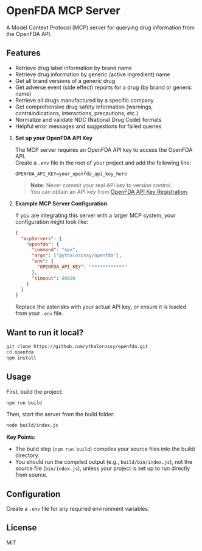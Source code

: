# OpenFDA MCP Server

A Model Context Protocol (MCP) server for querying drug information from the OpenFDA API.

## Features

- Retrieve drug label information by brand name
- Retrieve drug information by generic (active ingredient) name
- Get all brand versions of a generic drug
- Get adverse event (side effect) reports for a drug (by brand or generic name)
- Retrieve all drugs manufactured by a specific company
- Get comprehensive drug safety information (warnings, contraindications, interactions, precautions, etc.)
- Normalize and validate NDC (National Drug Code) formats
- Helpful error messages and suggestions for failed queries

1. **Set up your OpenFDA API Key**

   The MCP server requires an OpenFDA API key to access the OpenFDA API.  
   Create a `.env` file in the root of your project and add the following line:

   ```env
   OPENFDA_API_KEY=your_openfda_api_key_here
   ```

   > **Note:** Never commit your real API key to version control.  
   > You can obtain an API key from [OpenFDA API Key Registration](https://open.fda.gov/apis/authentication/).

2. **Example MCP Server Configuration**

   If you are integrating this server with a larger MCP system, your configuration might look like:

   ```json
   {
     "mcpServers": {
       "openfda": {
         "command": "npx",
         "args": ["@ythalorossy/openfda"],
         "env": {
           "OPENFDA_API_KEY": "************"
         },
         "timeout": 60000
       }
     }
   }
   ```

   Replace the asterisks with your actual API key, or ensure it is loaded from your `.env` file.

## Want to run it local?

```bash
git clone https://github.com/ythalorossy/openfda.git
cd openfda
npm install
```

## Usage

First, build the project:

```bash
npm run build
```

Then, start the server from the build folder:

```bash
node build/index.js
```

**Key Points:**
- The build step (`npm run build`) compiles your source files into the build/ directory.
- You should run the compiled output (e.g., `build/bin/index.js`), not the source file (`bin/index.js`), unless your project is set up to run directly from source.


## Configuration

Create a `.env` file for any required environment variables.

## License

MIT 